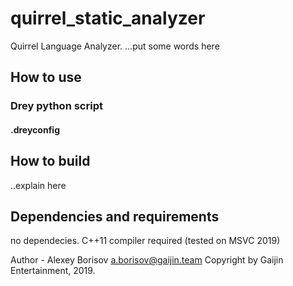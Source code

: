 
# quirrel_static_analyzer

Quirrel Language Analyzer.
...put some words here

## How to use

### Drey python script

#### .dreyconfig

## How to build

..explain here

## Dependencies and requirements
 
 no dependecies. C++11 compiler required (tested on MSVC 2019)

Author - Alexey Borisov a.borisov@gaijin.team
Copyright by Gaijin Entertainment, 2019.


